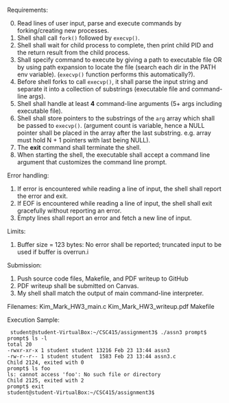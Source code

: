 Requirements:

0. Read lines of user input, parse and execute commands by forking/creating new
processes.
1. Shell shall call `fork()` followed by `execvp()`.
2. Shell shall wait for child process to complete, then print child PID and the
   return result from the child process.
3. Shall specify command to execute by giving a path to executable file OR by
   using path expansion to locate the file (search each dir in the PATH env
   variable).  (`execvp()` function performs this automatically?).
4. Before shell forks to call `execvp()`, it shall parse the input string and
   separate it into a collection of substrings (executable file and command-line
   args).
5. Shell shall handle at least **4** command-line arguments (5+ args including
   executable file).
6. Shell shall store pointers to the substrings of the `arg` array which shall
   be passed to `execvp()`. (argument count is variable, hence a NULL pointer
   shall be placed in the array after the last substring. e.g. array must hold N
   \+ 1 pointers with last being NULL).
7. The **exit** command shall terminate the shell.
8. When starting the shell, the executable shall accept a command line argument
   that customizes the command line prompt.

Error handling:
1. If error is encountered while reading a line of input, the shell shall report
   the error and exit.
2. If EOF is encountered while reading a line of input, the shell shall exit
   gracefully without reporting an error.
3. Empty lines shall report an error and fetch a new line of input.

Limits:
1. Buffer size = 123 bytes: No error shall be reported; truncated input to be
   used if buffer is overrun.i

Submission:
1. Push source code files, Makefile, and PDF writeup to GitHub
2. PDF writeup shall be submitted on Canvas.
3. My shell shall match the output of main command-line interpreter.

Filenames:
Kim_Mark_HW3_main.c
Kim_Mark_HW3_writeup.pdf
Makefile


Execution Sample:
```
 student@student-VirtualBox:~/CSC415/assignment3$ ./assn3 prompt$
prompt$ ls -l
total 20
-rwxr-xr-x 1 student student 13216 Feb 23 13:44 assn3
-rw-r--r-- 1 student student  1583 Feb 23 13:44 assn3.c
Child 2124, exited with 0
prompt$ ls foo
ls: cannot access 'foo': No such file or directory
Child 2125, exited with 2
prompt$ exit
student@student-VirtualBox:~/CSC415/assignment3$
```
